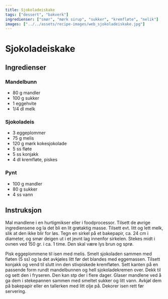 ```yaml
---
title: Sjokoladeiskake
tags: ["dessert", "bakverk"]
ingredienser: ["smør", "mørk sirup", "sukker", "kremfløte", "nelik"]
images: ["../../assets/recipe-images/web_sjokoladeiskake.jpg"]
---
```


# Sjokoladeiskake

## Ingredienser

### Mandelbunn

- 80 g mandler
- 100 g sukker
- 1 eggehvite
- 1/4 dl melk

### Sjokoladeis

- 3 eggeplommer
- 75 g melis
- 120 g mørk kokesjokolade
- 5 ss fløte
- 5 ss konjakk
- 4 dl kremfløte, piskes

### Pynt

- 100 g mandler
- 80 g sukker
- 4 ss vann

## Instruksjon

Mal mandlene i en hurtigmikser eller i foodprocessor. Tilsett de øvrige ingrediensene og la det bli en lit grøtaktig masse. Tilsett evt. litt og lett melk, slik at den ikke blir for løs. Tegn en sirkel på et bakepapir, ca. 24 cm i diameter, og smør deigen ut i et jevnt lag innenfor sirkelen. Stekes midt i ovnen ved 150 gr. i ca. 1 time. Den skal være lys brun og sprø.

Pisk eggeplommene til isen med melis. Smelt sjokoladen sammen med fløten (5 ss) og la det avkjøles litt før det blandes med eggemassen. Tilsett konjakk og vend til slutt inn den stivpiskede kremfløten. Sett kanten på en passende form rundt mandelbunnen og hell sjokoladekremen over. Dekk til og sett den i fryseren. Den kan stp der i flere dager. Glaser mandlene ved å ga dem i stekepannen sammen med smeltet sukker og litt vann. Avkjøl dem på bakepapir eller en tallerken med litt olje på. Dekorer isen rett før servering.
